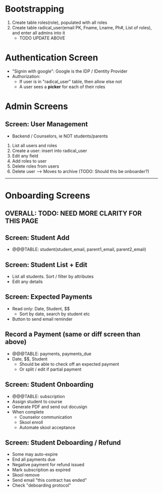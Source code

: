 # Bootstrapping

1. Create table roles(role), populated with all roles
1. Create table radical_user(email PK, Fname, Lname, Ph#, List of roles), and enter all admins into it
    - TODO UPDATE ABOVE

# Authentication Screen
- "Signin with google": Google is the IDP / IDentity Provider 
- Authorization: 
    - If user is in "radical_user" table, then allow else not
    - A user sees a **picker** for each of their roles

# Admin Screens
## Screen: User Management
- Backend / Counselors, ie NOT students/parents
1. List all users and roles
1. Create a user: insert into radical_user
1. Edit any field
1. Add roles to user
1. Delete roles from users
1. Delete user --> Moves to archive (TODO: Should this be onboarder?)

---

# Onboarding Screens
## OVERALL: TODO: NEED MORE CLARITY FOR THIS PAGE

## Screen: Student Add
- @@@TABLE: student(student_email, parent1_email, parent2_email)

## Screen: Student List + Edit
- List all students. Sort / filter by attributes
- Edit any details

## Screen: Expected Payments
- Read only: Date, Student, $$
    - Sort by date, search by student etc
- Button to send email reminder

## Record a Payment (same or diff screen than above)
- @@@TABLE: payments, payments_due
- Date, $$, Student
    - Should be able to check off an expected payment
    - Or split / edit if partial payment

## Screen: Student Onboarding
- @@@TABLE: subscription
- Assign student to course
- Generate PDF and send out docusign
- When complete
    - Counselor communication
    - Skool enroll
    - Automate skool acceptance

## Screen: Student Deboarding / Refund
- Some may auto-expire
- End all payments due
- Negative payment for refund issued
- Mark subscription as expired
- Skool remove
- Send email "this contract has ended"
- Check "deboarding protocol"